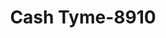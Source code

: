 ---
f_zip-code: 32569
f_state-code: FL
title: Cash Tyme-8910
f_phone: 850-301-9001
f_city-only: Mary Esther
f_address: 351 Mary Esther Boulevard Suite 2 Mary Esther
f_location-unique-id: '8910'
slug: cash-tyme-8910
updated-on: '2024-05-30T13:46:58.046Z'
created-on: '2024-05-30T13:36:59.803Z'
published-on: '2024-05-30T13:54:32.469Z'
f_city-state: cms/city/mary-esther-fl.md
f_company: cms/company/cash-tyme.md
f_state: cms/state/florida.md
layout: '[payday-loan].html'
tags: payday-loan
---